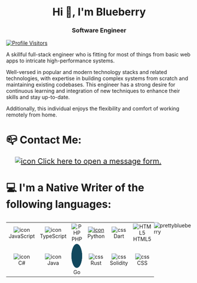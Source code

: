 <h1 align="center">Hi 👋, I'm Blueberry</h1>
<h3 align="center">Software Engineer</h3>

[![Profile Visitors](https://komarev.com/ghpvc/?username=prettyblueberry&label=Profile%20Visitors&color=0e75b6&style=flat)](https://github.com/prettyblueberry/)


A skillful full-stack engineer who is fitting for most of things from basic web apps to intricate high-performance systems.


Well-versed in popular and modern technology stacks and related technologies, with expertise in building complex systems from scratch and maintaining existing codebases. This engineer has a strong desire for continuous learning and integration of new techniques to enhance their skills and stay up-to-date.


Additionally, this individual enjoys the flexibility and comfort of working remotely from home.

<!-- <p align="left"> <a href="https://github.com/ryo-ma/github-profile-trophy"><img src="https://github-profile-trophy.vercel.app/?username=prettyblueberry" alt="prettyblueberry" /></a> </p> -->


<!-- - 👨‍💻 All of my projects are available at [https://discord.com/users/1060016406810349671](https://discord.com/users/1060016406810349671) -->

<!-- - 📄 Know about my experiences [https://discord.com/users/1060016406810349671](https://discord.com/users/1060016406810349671) -->


# 📪 Contact Me:
&nbsp;&nbsp;&nbsp;&nbsp;&nbsp;&nbsp;<a href="https://alt.jotfor.ms/prettyblueberry52702/contact-from-github" target="_blank" style="font-size:20px"><img src="https://www.jotform.com/resources/assets/svg/jotform-icon-white.svg"  style="margin-bottom:-3px" alt="icon" width="20" height="20"> Click here to open a message form.</a>


# 💻 I'm a Native Writer of the following languages:

<div style="display: flex; align-items: flex-start; align: center">
<table align="center">
  <tr>
    <td align="center" width="96">
        <img src="https://techstack-generator.vercel.app/js-icon.svg" alt="icon" width="65" height="65" />
      <br>JavaScript
    </td>
    <td align="center" width="96">
        <img src="https://techstack-generator.vercel.app/ts-icon.svg" alt="icon" width="65" height="65" />
      <br>TypeScript
    </td>
    <td align="center" width="96">
        <img src="https://skillicons.dev/icons?i=php" width="48" height="48" alt="PHP" />
    <br>PHP
    </td>
    <td align="center" width="96">
      <a href="#macropower-tech">
        <img src="https://techstack-generator.vercel.app/python-icon.svg" alt="icon" width="65" height="65" />
      </a>
      <br>Python
    </td>
    <td align="center" width="96">
        <img src="https://www.svgrepo.com/show/373546/dartlang.svg" width="48" height="48" alt="css" />
      <br>Dart
    </td>
    <td align="center"  width="96">
        <img src="https://skillicons.dev/icons?i=html" width="48" height="48" alt="HTML5" />
      <br>HTML5
    </td>
    </tr>
    <tr>
    <td align="center" width="96">
        <img src="https://techstack-generator.vercel.app/csharp-icon.svg" alt="icon" width="65" height="65" />
      <br>C#
    </td>
    <td align="center" width="96">
        <img src="https://techstack-generator.vercel.app/java-icon.svg" alt="icon" width="65" height="65" />
      <br>Java
    </td>
    <td align="center" width="96">
        <img src="./gopher.svg" alt="icon" width="65" height="65" />
      <br>Go
    </td>
    <td align="center" width="96">
        <img src="https://www.rust-lang.org/static/images/rust-logo-blk.svg" width="48" height="48" alt="css" />
      <br>Rust
    </td>
    <td align="center" width="96">
        <img src="https://soliditylang.org/assets/solidity-app-icon.svg" width="48" height="48" alt="css" />
      <br>Solidity
    </td>
    <td align="center" width="96">
        <img src="https://skillicons.dev/icons?i=css" width="48" height="48" alt="css" />
      <br>CSS
    </td>
  </tr>
</table>


<!-- <p><img align="left" src="https://github-readme-stats.vercel.app/api/top-langs?username=prettyblueberry&show_icons=true&locale=en&layout=compact" alt="prettyblueberry" /></p> -->

<!-- <p>&nbsp;<img align="center" src="https://github-readme-stats.vercel.app/api?username=prettyblueberry&show_icons=true&locale=en" alt="prettyblueberry" /></p> -->

<p><img align="center" src="https://github-readme-streak-stats.herokuapp.com/?user=prettyblueberry&" alt="prettyblueberry" /></p>
